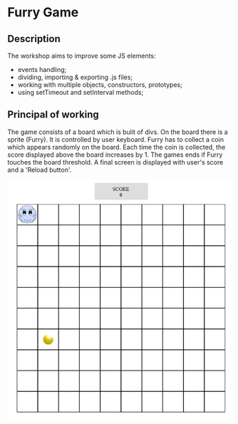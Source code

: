 # Furry Game

## Description

The workshop aims to improve some JS elements:
* events handling;
* dividing, importing & exporting .js files;
* working with multiple objects, constructors, prototypes;
* using setTimeout and setInterval methods;

## Principal of working

The game consists of a board which is bulit of divs. On the board there is a sprite (Furry). It is controlled by user keyboard. Furry has to collect a coin which appears randomly on the board. Each time the coin is collected, the score displayed above the board increases by 1. The games ends if Furry touches the board threshold. A final screen is displayed with user's score and a 'Reload button'.

![Init furry](screens/init_furry.png)
